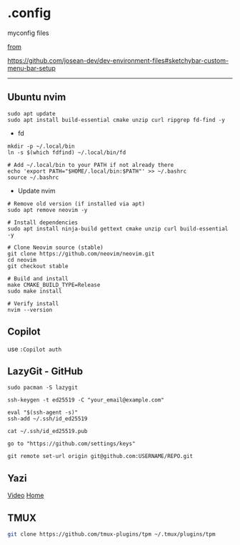 # .config
myconfig files

[from ](https://www.youtube.com/watch?v=8W06wMNZmo8&t=52s)

https://github.com/josean-dev/dev-environment-files#sketchybar-custom-menu-bar-setup

---

## Ubuntu nvim
```
sudo apt update
sudo apt install build-essential cmake unzip curl ripgrep fd-find -y
```

- fd
```
mkdir -p ~/.local/bin
ln -s $(which fdfind) ~/.local/bin/fd

# Add ~/.local/bin to your PATH if not already there
echo 'export PATH="$HOME/.local/bin:$PATH"' >> ~/.bashrc
source ~/.bashrc
```

- Update nvim
```
# Remove old version (if installed via apt)
sudo apt remove neovim -y

# Install dependencies
sudo apt install ninja-build gettext cmake unzip curl build-essential -y

# Clone Neovim source (stable)
git clone https://github.com/neovim/neovim.git
cd neovim
git checkout stable

# Build and install
make CMAKE_BUILD_TYPE=Release
sudo make install

# Verify install
nvim --version
```

## Copilot
use `:Copilot auth`

## LazyGit - GitHub
`sudo pacman -S lazygit`

```
ssh-keygen -t ed25519 -C "your_email@example.com"

eval "$(ssh-agent -s)"
ssh-add ~/.ssh/id_ed25519

cat ~/.ssh/id_ed25519.pub

go to "https://github.com/settings/keys"

git remote set-url origin git@github.com:USERNAME/REPO.git
```


## Yazi
[Video](https://www.youtube.com/watch?v=iKb3cHDD9hw&list=LL&index=5&t=50s)
[Home](https://yazi-rs.github.io/)


## TMUX
```bash
git clone https://github.com/tmux-plugins/tpm ~/.tmux/plugins/tpm
```
